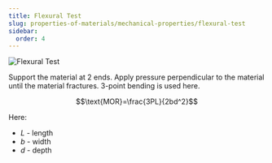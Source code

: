 ```yaml
---
title: Flexural Test
slug: properties-of-materials/mechanical-properties/flexural-test
sidebar:
  order: 4
---
```


![Flexural Test](/props/flexural-test.jpg)

Support the material at 2 ends. Apply pressure perpendicular to the material
until the material fractures. 3-point bending is used here.

```math
\text{MOR}=\frac{3PL}{2bd^2}
```

Here:

- $L$ - length
- $b$ - width
- $d$ - depth
